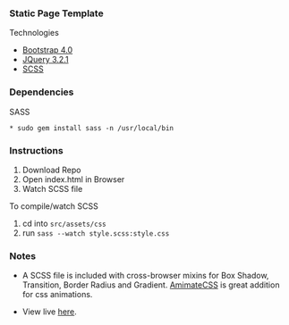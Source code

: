 ### Static Page Template

Technologies

* [Bootstrap 4.0](https://getbootstrap.com/docs/4.0/getting-started/introduction/)
* [JQuery 3.2.1](https://developers.google.com/speed/libraries/#jquery)
* [SCSS](https://sass-lang.com/)



### Dependencies

SASS
```
* sudo gem install sass -n /usr/local/bin
```

### Instructions

1. Download Repo
2. Open index.html in Browser
3. Watch SCSS file

To compile/watch SCSS

1. cd into `src/assets/css`
2. run `sass --watch style.scss:style.css`


### Notes
* A SCSS file is included with cross-browser mixins for Box Shadow, Transition, Border Radius and Gradient.
[AmimateCSS](https://github.com/daneden/animate.css) is great addition for css animations.

* View live [here](https://unit57.github.io/static-page-template/).
